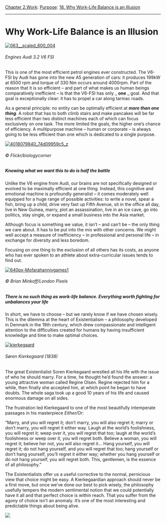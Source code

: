 [Chapter 2.Work](https://www.theschooloflife.com/thebookoflife/category/work/): [Purpose](https://www.theschooloflife.com/thebookoflife/category/work/purpose/): [18. Why Work-Life Balance is an Illusion](https://www.theschooloflife.com/thebookoflife/why-work-life-balance-is-an-illusion/)

* * *

# Why Work-Life Balance is an Illusion

[![063__scaled_600_004](https://www.theschooloflife.com/thebookoflife/wp-content/uploads/2015/03/063__scaled_600_004.jpg)](http://www.thebookoflife.org/wp-content/uploads/2015/03/063__scaled_600_004.jpg)

###### Engines Audi 3.2 V6 FSI

This is one of the most efficient petrol engines ever constructed. The V6-FSI by Audi has gone into the new A5 generation of cars: it produces 199kW at 6500 rpm and torque of 330 Nm occurs around 4000rpm. Part of the reason that it is so efficient – and part of what makes us human beings comparatively inefficient – is that the V6-FSI has only _ **one** _ goal. And that goal is exceptionally clear: it has to propel a car along tarmac roads.

As a general principle: no entity can be optimally efficient at **_more than one thing_**. A robot that has to both climb stairs and make pancakes will be far less efficient than two distinct machines each of which can focus exclusively on one task. The more limited the goals, the higher one’s chance of efficiency. A multipurpose machine – human or corporate – is always going to be less efficient than one which is dedicated to a single purpose.

[![4018079840_74d09959c5_z](https://www.theschooloflife.com/thebookoflife/wp-content/uploads/2015/03/4018079840_74d09959c5_z.jpg)](http://www.thebookoflife.org/wp-content/uploads/2015/03/4018079840_74d09959c5_z.jpg)

###### © Flickr/biologycorner

##### Knowing what we want this to do is half the battle

Unlike the V6 engine from Audi, our brains are not specifically designed or evolved to be maximally efficient at one thing. Instead, this cognitive and emotional machine is profoundly generalist – it comes moderately well equipped for a huge range of possible activities: to write a novel, spear a fish, bring up a child, drive very fast up Fifth Avenue, sit in the office all day, live in New Guinea, marry, plot an assassination, live in an ice cave, go into politics, stay single, or expand a small business into the Asia market.

Although focus is something we value, it isn’t – and can’t be – the only thing we care about. It has to be put into the mix with other concerns. We might well accept a measure of inefficiency – in professional and personal life – in exchange for diversity and less boredom.

Focusing on one thing to the exclusion of all others has its costs, as anyone who has ever spoken to an athlete about extra-curricular issues tends to find out.

[![640px-Mofarahannivgames1](https://www.theschooloflife.com/thebookoflife/wp-content/uploads/2015/03/640px-Mofarahannivgames1.jpeg)](http://www.thebookoflife.org/wp-content/uploads/2015/03/640px-Mofarahannivgames1.jpeg)

###### © Brian Minkoff/London Pixels

##### There is no such thing as work-life balance. Everything worth fighting for unbalances your life

In short, we have to choose – but we rarely know if we have chosen wisely. This is the dilemma at the heart of Existentialism – a philosophy developed in Denmark in the 19th century, which drew compassionate and intelligent attention to the difficulties created for humans by having insufficient knowledge and time to make optimal choices.

[![kierkegaard](https://www.theschooloflife.com/thebookoflife/wp-content/uploads/2015/03/kierkegaard.jpg)](http://www.thebookoflife.org/wp-content/uploads/2015/03/kierkegaard.jpg)

###### Søren Kierkegaard (1838)

The great Existentialist Soren Kierkegaard wrestled all his life with the issue of who he should marry. For a time, he thought he’d found the answer: a young attractive woman called Regine Olsen. Regine rejected him for a while, then finally she accepted him, at which point he began to have doubts. The whole saga took up a good 10 years of his life and caused enormous damage on all sides.

The frustration led Kierkegaard to one of the most beautifully intemperate passages in his masterpiece _Either/Or_:

“Marry, and you will regret it; don’t marry, you will also regret it; marry or don’t marry, you will regret it either way. Laugh at the world’s foolishness, you will regret it; weep over it, you will regret that too; laugh at the world’s foolishness or weep over it, you will regret both. Believe a woman, you will regret it; believe her not, you will also regret it… Hang yourself, you will regret it; do not hang yourself, and you will regret that too; hang yourself or don’t hang yourself, you’ll regret it either way; whether you hang yourself or do not hang yourself, you will regret both. This, gentlemen, is the essence of all philosophy.”

The Existentialists offer us a useful corrective to the normal, pernicious view that choice might be easy. A&nbsp;Kierkegaardian approach should never be a first move, but once we’ve done our best to pick wisely, the philosophy usefully tempers the modern sentimental notion that we could potentially have it all and that perfect choice is within reach. That you suffer from the agony of choice isn’t an anomaly. It’s one of the most interesting and predictable things about being alive.

[![](https://img.youtube.com/vi/MPR3o6Hnf2g/0.jpg)](https://www.youtube.com/embed/MPR3o6Hnf2g '')
